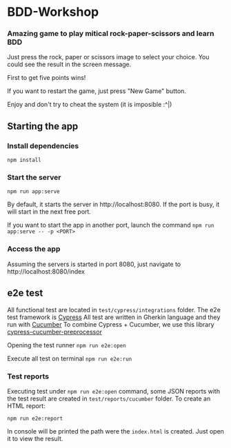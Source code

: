 # BDD-Workshop

### Amazing game to play mitical rock-paper-scissors and learn BDD

Just press the rock, paper or scissors image to select your choice. You could see the result in the screen message.

First to get five points wins!

If you want to restart the game, just press "New Game" button.

Enjoy and don't try to cheat the system (it is imposible :^|)

## Starting the app

### Install dependencies
```npm install```

### Start the server
```npm run app:serve```

By default, it starts the server in http://localhost:8080. If the port is busy, it will start in the next free port.

If you want to start the app in another port, launch the command
```npm run app:serve -- -p <PORT>```

### Access the app

Assuming the servers is started in port 8080, just navigate to http://localhost:8080/index


## e2e test
All functional test are located in ```test/cypress/integrations``` folder. The e2e test framework is [Cypress](https://www.cypress.io/)
All test are written in Gherkin language and they run with [Cucumber](https://cucumber.netlify.app/)
To combine Cypress + Cucumber, we use this library [cypress-cucumber-preprocessor](https://www.npmjs.com/package/cypress-cucumber-preprocessor)

Opening the test runner
```npm run e2e:open```

Execute all test on terminal
```npm run e2e:run```

### Test reports
Executing test under ```npm run e2e:open``` command, some JSON reports with the test result are created in ```test/reports/cucumber``` folder. To create an HTML report:

```npm run e2e:report``` 

In console will be printed the path were the ```index.html``` is created. Just open it to view the result.
